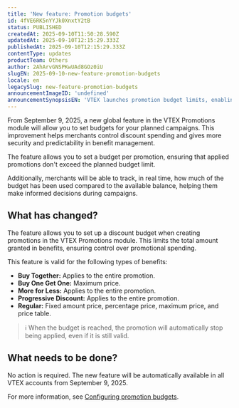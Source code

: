 ```yaml
---
title: 'New feature: Promotion budgets'
id: 4fVE6RK5nYYJk0XnxtY2tB
status: PUBLISHED
createdAt: 2025-09-10T11:50:28.590Z
updatedAt: 2025-09-10T12:15:29.333Z
publishedAt: 2025-09-10T12:15:29.333Z
contentType: updates
productTeam: Others
author: 2AhArvGNSPKwUAd8GOz0iU
slugEN: 2025-09-10-new-feature-promotion-budgets
locale: en
legacySlug: new-feature-promotion-budgets
announcementImageID: 'undefined'
announcementSynopsisEN: 'VTEX launches promotion budget limits, enabling automatic pausing and better discount management.'
---
```


From September 9, 2025, a new global feature in the VTEX Promotions module will allow you to set budgets for your planned campaigns. This improvement helps merchants control discount spending and gives more security and predictability in benefit management.

The feature allows you to set a budget per promotion, ensuring that applied promotions don't exceed the planned budget limit.

Additionally, merchants will be able to track, in real time, how much of the budget has been used compared to the available balance, helping them make informed decisions during campaigns.

## What has changed?
The feature allows you to set up a discount budget when creating promotions in the VTEX Promotions module. This limits the total amount granted in benefits, ensuring control over promotional spending.

This feature is valid for the following types of benefits:

- **Buy Together:** Applies to the entire promotion.
- **Buy One Get One:** Maximum price.
- **More for Less:** Applies to the entire promotion.
- **Progressive Discount:** Applies to the entire promotion.
- **Regular:** Fixed amount price, percentage price, maximum price, and price table.

> ℹ️ When the budget is reached, the promotion will automatically stop being applied, even if it is still valid.

## What needs to be done?
No action is required. The new feature will be automatically available in all VTEX accounts from September 9, 2025.

For more information, see [Configuring promotion budgets](/tutorial/configurando-orcamentos-para-promocoes--3ZCbnELZdMNykXhqBYdFOa).

